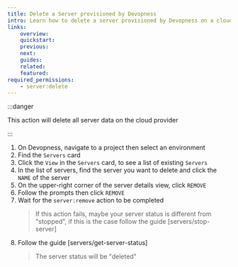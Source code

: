 ```yaml
---
title: Delete a Server provisioned by Devopness
intro: Learn how to delete a server provisioned by Devopness on a cloud provider
links:
    overview:
    quickstart:
    previous:
    next:
    guides:
    related:
    featured:
required_permissions:
    - server:delete
---
```


:::danger

This action will delete all server data on the cloud provider

:::

1. On Devopness, navigate to a project then select an environment
1. Find the `Servers` card
1. Click the `View` in the `Servers` card, to see a list of existing `Servers`
1. In the list of servers, find the server you want to delete and click the `NAME` of the server
1. On the upper-right corner of the server details view, click `REMOVE`
1. Follow the prompts then click `REMOVE`
1. Wait for the `server:remove` action to be completed
    > If this action fails, maybe your server status is different from "stopped", if this is the case follow the guide [servers/stop-server]
1. Follow the guide [servers/get-server-status]
    > The server status will be "deleted"
